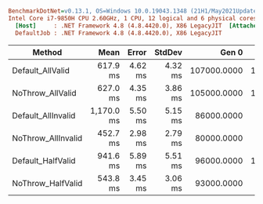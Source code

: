 ``` ini

BenchmarkDotNet=v0.13.1, OS=Windows 10.0.19043.1348 (21H1/May2021Update)
Intel Core i7-9850H CPU 2.60GHz, 1 CPU, 12 logical and 6 physical cores
  [Host]     : .NET Framework 4.8 (4.8.4420.0), X86 LegacyJIT  [AttachedDebugger]
  DefaultJob : .NET Framework 4.8 (4.8.4420.0), X86 LegacyJIT


```
|             Method |       Mean |   Error |  StdDev |       Gen 0 |     Gen 1 | Allocated |
|------------------- |-----------:|--------:|--------:|------------:|----------:|----------:|
|   Default_AllValid |   617.9 ms | 4.62 ms | 4.32 ms | 107000.0000 | 1000.0000 |    539 MB |
|   NoThrow_AllValid |   627.0 ms | 4.35 ms | 3.86 ms | 105000.0000 | 1000.0000 |    530 MB |
| Default_AllInvalid | 1,170.0 ms | 5.50 ms | 5.15 ms |  86000.0000 |         - |    430 MB |
| NoThrow_AllInvalid |   452.7 ms | 2.98 ms | 2.79 ms |  80000.0000 |         - |    400 MB |
|  Default_HalfValid |   941.6 ms | 5.89 ms | 5.51 ms |  96000.0000 | 1000.0000 |    484 MB |
|  NoThrow_HalfValid |   543.8 ms | 3.45 ms | 3.06 ms |  93000.0000 |         - |    466 MB |

